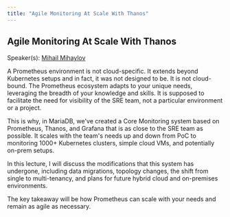 ```yaml
---
title: "Agile Monitoring At Scale With Thanos"
---
```


## Agile Monitoring At Scale With Thanos

Speaker(s): [Mihail Mihaylov](../../speakers/mihail-mihaylov)

A Prometheus environment is not cloud-specific. It extends beyond Kubernetes setups and in fact, it was not designed to be. It is not cloud-bound. The Prometheus ecosystem adapts to your unique needs, leveraging the breadth of your knowledge and skills. It is supposed to facilitate the need for visibility of the SRE team, not a particular environment or a project.

This is why, in MariaDB, we've created a Core Monitoring system based on Prometheus, Thanos, and Grafana that is as close to the SRE team as possible. It scales with the team's needs up and down from PoC to monitoring 1000+ Kubernetes clusters, simple cloud VMs, and potentially on-prem setups.

In this lecture, I will discuss the modifications that this system has undergone, including data migrations, topology changes, the shift from single to multi-tenancy, and plans for future hybrid cloud and on-premises environments. 

The key takeaway will be how Prometheus can scale with your needs and remain as agile as necessary.

